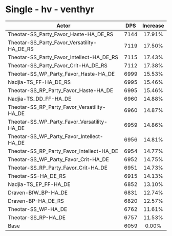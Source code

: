 # Single - hv - venthyr
| Actor | DPS | Increase |
|---|:---:|:---:|
|Theotar-SS_Party_Favor_Haste-HA_DE_RS|7144|17.91%|
|Theotar-SS_Party_Favor_Versatility-HA_DE_RS|7119|17.50%|
|Theotar-SS_Party_Favor_Intellect-HA_DE_RS|7115|17.43%|
|Theotar-SS_Party_Favor_Crit-HA_DE_RS|7112|17.38%|
|Theotar-SS_WP_Party_Favor_Haste-HA_DE|6999|15.53%|
|Nadjia-TS_FF-HA_DE_RS|6995|15.46%|
|Theotar-SS_RP_Party_Favor_Haste-HA_DE|6995|15.46%|
|Nadjia-TS_DD_FF-HA_DE|6960|14.88%|
|Theotar-SS_RP_Party_Favor_Versatility-HA_DE|6960|14.87%|
|Theotar-SS_WP_Party_Favor_Versatility-HA_DE|6959|14.86%|
|Theotar-SS_WP_Party_Favor_Intellect-HA_DE|6956|14.81%|
|Theotar-SS_RP_Party_Favor_Intellect-HA_DE|6954|14.77%|
|Theotar-SS_WP_Party_Favor_Crit-HA_DE|6952|14.75%|
|Theotar-SS_RP_Party_Favor_Crit-HA_DE|6951|14.73%|
|Theotar-SS-HA_DE_RS|6915|14.13%|
|Nadjia-TS_EP_FF-HA_DE|6852|13.10%|
|Draven-BfW_BP-HA_DE|6831|12.74%|
|Draven-BP-HA_DE_RS|6820|12.57%|
|Theotar-SS_WP-HA_DE|6762|11.61%|
|Theotar-SS_RP-HA_DE|6757|11.53%|
|Base|6059|0.00%|
